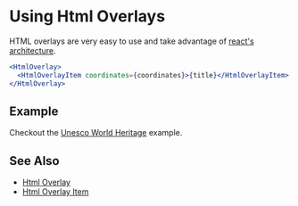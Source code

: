 # Using Html Overlays

HTML overlays are very easy to use and take advantage of [react's architecture](https://reactjs.org/docs/).

```jsx
<HtmlOverlay>
  <HtmlOverlayItem coordinates={coordinates}>{title}</HtmlOverlayItem>
</HtmlOverlay>
```

## Example

Checkout the [Unesco World Heritage](/docs/interactive-examples/world-heritage) example.

## See Also

- [Html Overlay](/docs/api-reference/overlays/html-overlay)
- [Html Overlay Item](/docs/api-reference/overlays/html-overlay-item)
